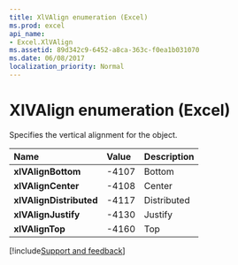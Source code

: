 ```yaml
---
title: XlVAlign enumeration (Excel)
ms.prod: excel
api_name:
- Excel.XlVAlign
ms.assetid: 89d342c9-6452-a8ca-363c-f0ea1b031070
ms.date: 06/08/2017
localization_priority: Normal
---
```



# XlVAlign enumeration (Excel)

Specifies the vertical alignment for the object.



|Name|Value|Description|
|:-----|:-----|:-----|
| **xlVAlignBottom**|-4107|Bottom|
| **xlVAlignCenter**|-4108|Center|
| **xlVAlignDistributed**|-4117|Distributed|
| **xlVAlignJustify**|-4130|Justify|
| **xlVAlignTop**|-4160|Top|

[!include[Support and feedback](~/includes/feedback-boilerplate.md)]